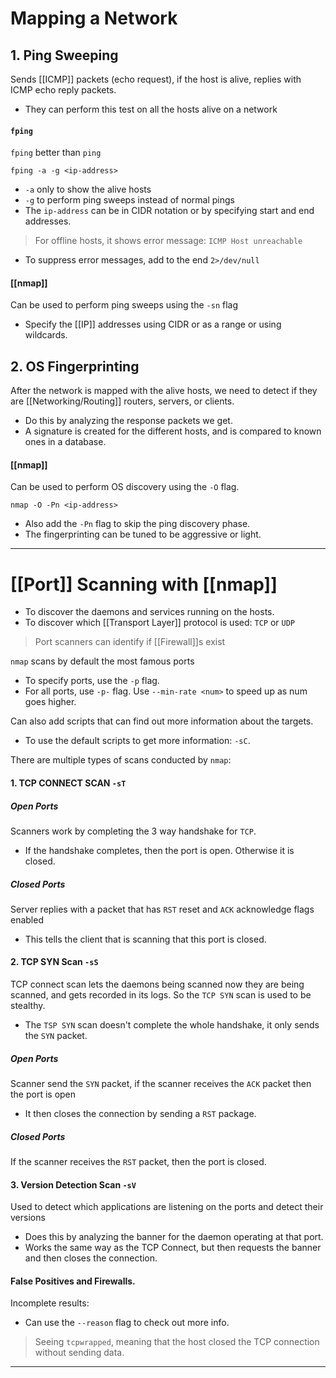 
# Mapping a Network

## 1. Ping Sweeping

Sends [[ICMP]] packets (echo request), if the host is alive, replies with ICMP echo reply packets.
- They can perform this test on all the hosts alive on a network

#### `fping`

`fping` better than `ping`

```
fping -a -g <ip-address> 
```
- `-a` only to show the alive hosts
- `-g` to perform ping sweeps instead of normal pings
- The `ip-address` can be in CIDR notation or by specifying start and end addresses.

> For offline hosts, it shows error message: `ICMP Host unreachable`
- To suppress error messages, add to the end `2>/dev/null`

#### [[nmap]]

Can be used to perform ping sweeps using the `-sn` flag
- Specify the [[IP]] addresses using CIDR or as a range or using wildcards.

## 2. OS Fingerprinting

After the network is mapped with the alive hosts, we need to detect if they are [[Networking/Routing]] routers, servers, or clients.
- Do this by analyzing the response packets we get.
- A signature is created for the different hosts, and is compared to known ones in a database.

#### [[nmap]]

Can be used to perform OS discovery using the `-O` flag.
```
nmap -O -Pn <ip-address>
```
- Also add the `-Pn` flag to skip the ping discovery phase.
- The fingerprinting can be tuned to be aggressive or light.

---

# [[Port]] Scanning with [[nmap]]

- To discover the daemons and services running on the hosts.
- To discover which [[Transport Layer]] protocol is used: `TCP` or `UDP`

> Port scanners can identify if [[Firewall]]s exist

`nmap` scans by default the most famous ports
- To specify ports, use the `-p` flag.
- For all ports, use `-p-` flag. Use `--min-rate <num>` to speed up as num goes higher.

Can also add scripts that can find out more information about the targets.
- To use the default scripts to get more information: `-sC`.

There are multiple types of scans conducted by `nmap`: 

#### 1. TCP CONNECT SCAN `-sT`

##### Open Ports

Scanners work by completing the 3 way handshake for `TCP`.
- If the handshake completes, then the port is open. Otherwise it is closed.

##### Closed Ports 

Server replies with a packet that has `RST` reset and `ACK` acknowledge flags enabled
- This tells the client that is scanning that this port is closed.

#### 2. TCP SYN Scan `-sS`

TCP connect scan lets the daemons being scanned now they are being scanned, and gets recorded in its logs. So the `TCP SYN` scan is used to be stealthy.
- The `TSP SYN` scan doesn't complete the whole handshake, it only sends the `SYN` packet.

##### Open Ports

Scanner send the `SYN` packet, if the scanner receives the `ACK` packet then the port is open
- It then closes the connection by sending a `RST` package.

##### Closed Ports

If the scanner receives the `RST` packet, then the port is closed.

#### 3. Version Detection Scan `-sV`

Used to detect which applications are listening on the ports and detect their versions
- Does this by analyzing the banner for the daemon operating at that port.
- Works the same way as the TCP Connect, but then requests the banner and then closes the connection.

#### False Positives and Firewalls.

Incomplete results:
- Can use the `--reason` flag to check out more info.

> Seeing `tcpwrapped`, meaning that the host closed the TCP connection without sending data.

---


